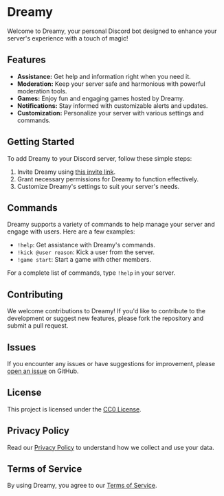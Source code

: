   <h1>Dreamy</h1>

  <p>Welcome to Dreamy, your personal Discord bot designed to enhance your server's experience with a touch of magic!</p>

  <h2>Features</h2>
  <ul>
    <li><strong>Assistance:</strong> Get help and information right when you need it.</li>
    <li><strong>Moderation:</strong> Keep your server safe and harmonious with powerful moderation tools.</li>
    <li><strong>Games:</strong> Enjoy fun and engaging games hosted by Dreamy.</li>
    <li><strong>Notifications:</strong> Stay informed with customizable alerts and updates.</li>
    <li><strong>Customization:</strong> Personalize your server with various settings and commands.</li>
  </ul>

  <h2>Getting Started</h2>
  <p>To add Dreamy to your Discord server, follow these simple steps:</p>
  <ol>
    <li>Invite Dreamy using <a href="https://discord.com/oauth2/authorize?client_id=1257189828857041048">this invite link</a>.</li>
    <li>Grant necessary permissions for Dreamy to function effectively.</li>
    <li>Customize Dreamy's settings to suit your server's needs.</li>
  </ol>

  <h2>Commands</h2>
  <p>Dreamy supports a variety of commands to help manage your server and engage with users. Here are a few examples:</p>
  <ul>
    <li><code>!help</code>: Get assistance with Dreamy's commands.</li>
    <li><code>!kick @user reason</code>: Kick a user from the server.</li>
    <li><code>!game start</code>: Start a game with other members.</li>
  </ul>
  <p>For a complete list of commands, type <code>!help</code> in your server.</p>

  <h2>Contributing</h2>
  <p>We welcome contributions to Dreamy! If you'd like to contribute to the development or suggest new features, please fork the repository and submit a pull request.</p>

  <h2>Issues</h2>
  <p>If you encounter any issues or have suggestions for improvement, please <a href="https://github.com/DreamyDiscord/Dreamy/issues/new/choose">open an issue</a> on GitHub.</p>

  <h2>License</h2>
  <p>This project is licensed under the <a href="https://github.com/DreamyDiscord/Dreamy/blob/main/LICENSE">CC0 License</a>.</p>

  <h2>Privacy Policy</h2>
  <p>Read our <a href="[link_to_privacy_policy](https://github.com/DreamyDiscord/Dreamy/blob/main/Privacy-Policy.md)">Privacy Policy</a> to understand how we collect and use your data.</p>

  <h2>Terms of Service</h2>
  <p>By using Dreamy, you agree to our <a href="[link_to_terms_of_service](https://github.com/DreamyDiscord/Dreamy/blob/main/Terms-Of-Service.md)">Terms of Service</a>.</p>
